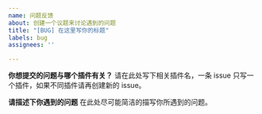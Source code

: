 ```yaml
---
name: 问题反馈
about: 创建一个议题来讨论遇到的问题
title: "[BUG] 在这里写你的标题"
labels: bug
assignees: ''

---
```


**你想提交的问题与哪个插件有关？**
请在此处写下相关插件名，一条 issue 只写一个插件，如果不同插件请再创建新的 issue。

**请描述下你遇到的问题**
在此处尽可能简洁的描写你所遇到的问题。
